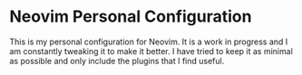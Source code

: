 # Neovim Personal Configuration

This is my personal configuration for Neovim. It is a work in progress and I am constantly tweaking it to make it better. I have tried to keep it as minimal as possible and only include the plugins that I find useful.

